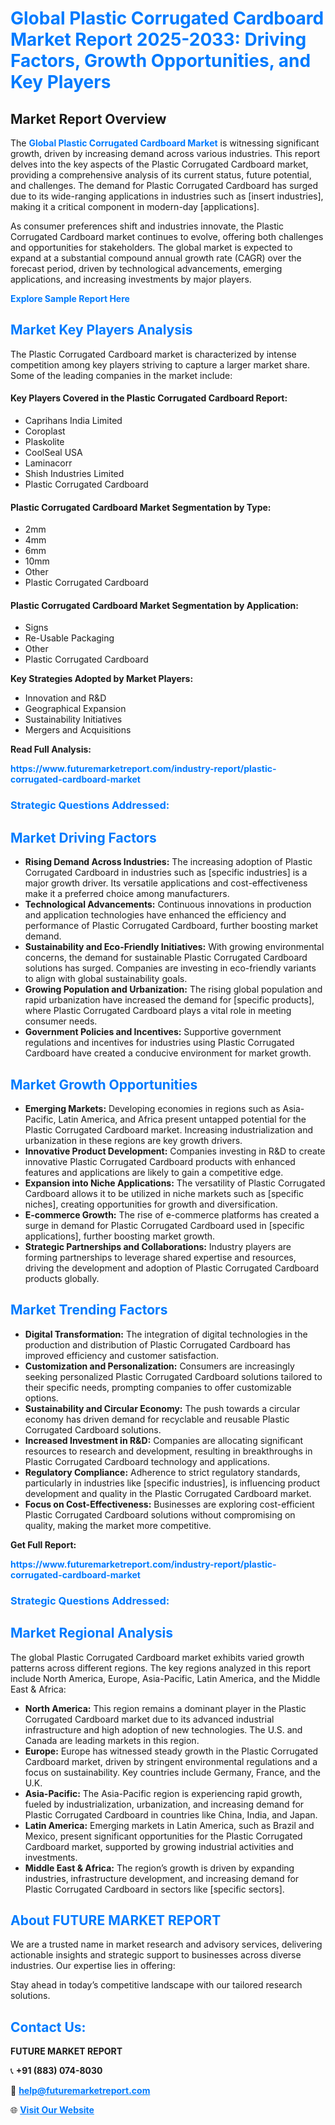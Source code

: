 <h1 style="color: #007BFF;">Global Plastic Corrugated Cardboard Market Report 2025-2033: Driving Factors, Growth Opportunities, and Key Players</h1>

<section id="overview">
<h2>Market Report Overview</h2>
<p>The <a href="https://www.futuremarketreport.com/industry-report/plastic-corrugated-cardboard-market" style="color: #007BFF; text-decoration: none;"><strong>Global Plastic Corrugated Cardboard Market</strong></a> is witnessing significant growth, driven by increasing demand across various industries. This report delves into the key aspects of the Plastic Corrugated Cardboard market, providing a comprehensive analysis of its current status, future potential, and challenges. The demand for Plastic Corrugated Cardboard has surged due to its wide-ranging applications in industries such as [insert industries], making it a critical component in modern-day [applications].</p>
<p>As consumer preferences shift and industries innovate, the Plastic Corrugated Cardboard market continues to evolve, offering both challenges and opportunities for stakeholders. The global market is expected to expand at a substantial compound annual growth rate (CAGR) over the forecast period, driven by technological advancements, emerging applications, and increasing investments by major players.</p>
</section>

<section id="overview">
<p><a href="https://www.futuremarketreport.com/request-sample/reportId=27977" style="color: #007BFF; text-decoration: none;"><strong>Explore Sample Report Here</strong></a></p>
</section>

<section id="key-players">
<h2 style="color: #007BFF;">Market Key Players Analysis</h2>
<p>The Plastic Corrugated Cardboard market is characterized by intense competition among key players striving to capture a larger market share. Some of the leading companies in the market include:</p>
<h4>Key Players Covered in the Plastic Corrugated Cardboard Report:</h4>
<ul><li>Caprihans India Limited</li><li>Coroplast</li><li>Plaskolite</li><li>CoolSeal USA</li><li>Laminacorr</li><li>Shish Industries Limited</li><li>Plastic Corrugated Cardboard</li></ul>
<h4>Plastic Corrugated Cardboard Market Segmentation by Type:</h4>
<ul><li>2mm</li><li>4mm</li><li>6mm</li><li>10mm</li><li>Other</li><li>Plastic Corrugated Cardboard</li></ul>

<h4>Plastic Corrugated Cardboard Market Segmentation by Application:</h4>
<ul><li>Signs</li><li>Re-Usable Packaging</li><li>Other</li><li>Plastic Corrugated Cardboard</li></ul>
<p><strong>Key Strategies Adopted by Market Players:</strong></p>
<ul>
<li>Innovation and R&D</li>
<li>Geographical Expansion</li>
<li>Sustainability Initiatives</li>
<li>Mergers and Acquisitions</li>
</ul>
</section>

<section>
<p><strong>Read Full Analysis: </strong></p><a href="https://www.futuremarketreport.com/industry-report/plastic-corrugated-cardboard-market" style="color: #007BFF; text-decoration: none;"><strong>https://www.futuremarketreport.com/industry-report/plastic-corrugated-cardboard-market</strong></a>
<h3 style="color: #007BFF;">Strategic Questions Addressed:</h3>
</section>

<section id="driving-factors">
<h2 style="color: #007BFF;">Market Driving Factors</h2>
<ul>
<li><strong>Rising Demand Across Industries:</strong> The increasing adoption of Plastic Corrugated Cardboard in industries such as [specific industries] is a major growth driver. Its versatile applications and cost-effectiveness make it a preferred choice among manufacturers.</li>
<li><strong>Technological Advancements:</strong> Continuous innovations in production and application technologies have enhanced the efficiency and performance of Plastic Corrugated Cardboard, further boosting market demand.</li>
<li><strong>Sustainability and Eco-Friendly Initiatives:</strong> With growing environmental concerns, the demand for sustainable Plastic Corrugated Cardboard solutions has surged. Companies are investing in eco-friendly variants to align with global sustainability goals.</li>
<li><strong>Growing Population and Urbanization:</strong> The rising global population and rapid urbanization have increased the demand for [specific products], where Plastic Corrugated Cardboard plays a vital role in meeting consumer needs.</li>
<li><strong>Government Policies and Incentives:</strong> Supportive government regulations and incentives for industries using Plastic Corrugated Cardboard have created a conducive environment for market growth.</li>
</ul>
</section>

<section id="growth-opportunities">
<h2 style="color: #007BFF;">Market Growth Opportunities</h2>
<ul>
<li><strong>Emerging Markets:</strong> Developing economies in regions such as Asia-Pacific, Latin America, and Africa present untapped potential for the Plastic Corrugated Cardboard market. Increasing industrialization and urbanization in these regions are key growth drivers.</li>
<li><strong>Innovative Product Development:</strong> Companies investing in R&D to create innovative Plastic Corrugated Cardboard products with enhanced features and applications are likely to gain a competitive edge.</li>
<li><strong>Expansion into Niche Applications:</strong> The versatility of Plastic Corrugated Cardboard allows it to be utilized in niche markets such as [specific niches], creating opportunities for growth and diversification.</li>
<li><strong>E-commerce Growth:</strong> The rise of e-commerce platforms has created a surge in demand for Plastic Corrugated Cardboard used in [specific applications], further boosting market growth.</li>
<li><strong>Strategic Partnerships and Collaborations:</strong> Industry players are forming partnerships to leverage shared expertise and resources, driving the development and adoption of Plastic Corrugated Cardboard products globally.</li>
</ul>
</section>

<section id="trending-factors">
<h2 style="color: #007BFF;">Market Trending Factors</h2>
<ul>
<li><strong>Digital Transformation:</strong> The integration of digital technologies in the production and distribution of Plastic Corrugated Cardboard has improved efficiency and customer satisfaction.</li>
<li><strong>Customization and Personalization:</strong> Consumers are increasingly seeking personalized Plastic Corrugated Cardboard solutions tailored to their specific needs, prompting companies to offer customizable options.</li>
<li><strong>Sustainability and Circular Economy:</strong> The push towards a circular economy has driven demand for recyclable and reusable Plastic Corrugated Cardboard solutions.</li>
<li><strong>Increased Investment in R&D:</strong> Companies are allocating significant resources to research and development, resulting in breakthroughs in Plastic Corrugated Cardboard technology and applications.</li>
<li><strong>Regulatory Compliance:</strong> Adherence to strict regulatory standards, particularly in industries like [specific industries], is influencing product development and quality in the Plastic Corrugated Cardboard market.</li>
<li><strong>Focus on Cost-Effectiveness:</strong> Businesses are exploring cost-efficient Plastic Corrugated Cardboard solutions without compromising on quality, making the market more competitive.</li>
</ul>
</section>

<section>
<p><strong>Get Full Report: </strong></p><a href="https://www.futuremarketreport.com/industry-report/plastic-corrugated-cardboard-market" style="color: #007BFF; text-decoration: none;"><strong>https://www.futuremarketreport.com/industry-report/plastic-corrugated-cardboard-market</strong></a>
<h3 style="color: #007BFF;">Strategic Questions Addressed:</h3>
</section>


<section id="regional-analysis">
<h2 style="color: #007BFF;">Market Regional Analysis</h2>
<p>The global Plastic Corrugated Cardboard market exhibits varied growth patterns across different regions. The key regions analyzed in this report include North America, Europe, Asia-Pacific, Latin America, and the Middle East & Africa:</p>
<ul>
<li><strong>North America:</strong> This region remains a dominant player in the Plastic Corrugated Cardboard market due to its advanced industrial infrastructure and high adoption of new technologies. The U.S. and Canada are leading markets in this region.</li>
<li><strong>Europe:</strong> Europe has witnessed steady growth in the Plastic Corrugated Cardboard market, driven by stringent environmental regulations and a focus on sustainability. Key countries include Germany, France, and the U.K.</li>
<li><strong>Asia-Pacific:</strong> The Asia-Pacific region is experiencing rapid growth, fueled by industrialization, urbanization, and increasing demand for Plastic Corrugated Cardboard in countries like China, India, and Japan.</li>
<li><strong>Latin America:</strong> Emerging markets in Latin America, such as Brazil and Mexico, present significant opportunities for the Plastic Corrugated Cardboard market, supported by growing industrial activities and investments.</li>
<li><strong>Middle East & Africa:</strong> The region’s growth is driven by expanding industries, infrastructure development, and increasing demand for Plastic Corrugated Cardboard in sectors like [specific sectors].</li>
</ul>
</section>

<footer>
<h2 style="color: #007BFF;">About FUTURE MARKET REPORT</h2>
<p>We are a trusted name in market research and advisory services, delivering actionable insights and strategic support to businesses across diverse industries. Our expertise lies in offering:</p>

<p>Stay ahead in today’s competitive landscape with our tailored research solutions.</p>

<h2 style="color: #007BFF;">Contact Us:</h2>
<p><strong>FUTURE MARKET REPORT</strong></p>
<p>📞 <strong>+91 (883) 074-8030</strong></p>
<p>📧 <strong><a href="mailto:help@futuremarketreport.com" style="color: #007BFF;">help@futuremarketreport.com</a></strong></p>
<p>🌐 <strong><a href="https://www.futuremarketreport.com/" style="color: #007BFF;">Visit Our Website</a></strong></p>
</footer>